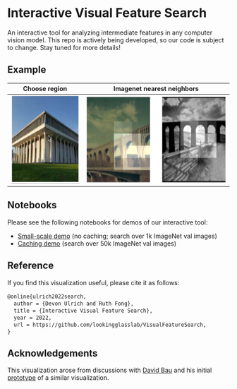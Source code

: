 # Interactive Visual Feature Search

An interactive tool for analyzing intermediate features in any computer vision model. 
This repo is actively being developed, so our code is subject to change. Stay tuned for more details!

## Example
Choose region             |   Imagenet nearest neighbors
:-------------------------:|:-------------------------:
<img src="images/spia_highlighting.gif" alt="animation of highlighting widget showing the SPIA building" height="200" /> |     <img src="images/search_spia_results.png" alt="top 2 nearest neighbors to SPIA region" height="200" />

## Notebooks
Please see the following notebooks for demos of our interactive tool:
* [Small-scale demo](https://colab.research.google.com/drive/1wG92p-BHrwWBt_03Qw3bO4o0jL9vgyqK?usp=sharing) (no caching; search over 1k ImageNet val images)
* [Caching demo](https://colab.research.google.com/drive/18xIac1wiNaJh_hcqEKRsNUr9EmToAQRT?usp=sharing) (search over 50k ImageNet val images)

## Reference
If you find this visualization useful, please cite it as follows:
```
@online{ulrich2022search,
  author = {Devon Ulrich and Ruth Fong},
  title = {Interactive Visual Feature Search},
  year = 2022,
  url = https://github.com/lookingglasslab/VisualFeatureSearch,
}
```

## Acknowledgements
This visualization arose from discussions with [David Bau](https://baulab.info/) and his initial [prototype](https://github.com/davidbau/gpwidget/blob/master/notebooks/ExploreVggByClick.ipynb) of a similar visualization.
